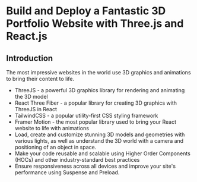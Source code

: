 # Build and Deploy a Fantastic 3D Portfolio Website with Three.js and React.js


## Introduction
The most impressive websites in the world use 3D graphics and animations to bring their content to life. 

- ThreeJS - a powerful 3D graphics library for rendering and animating the 3D model
- React Three Fiber - a popular library for creating 3D graphics with ThreeJS in React
- TailwindCSS - a popular utility-first CSS styling framework
- Framer Motion - the most popular library used to bring your React website to life with animations
- Load, create and customize stunning 3D models and geometries with various lights, as well as understand the 3D world with a camera and positioning of an object in space.
- Make your code reusable and scalable using Higher Order Components (HOCs) and other industry-standard best practices
- Ensure responsiveness across all devices and improve your site's performance using Suspense and Preload.

